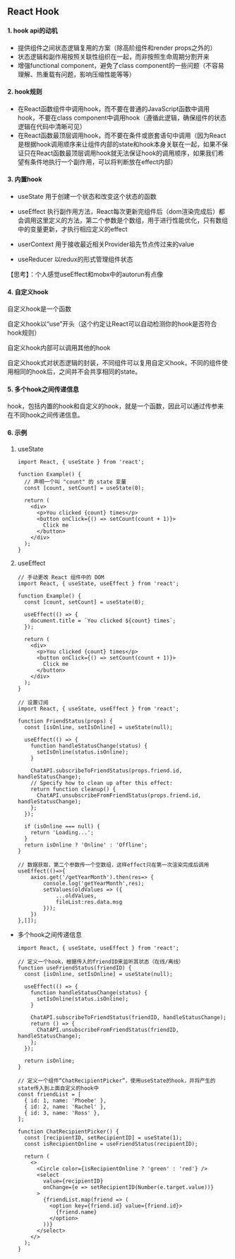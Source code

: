## React Hook

#### 1. hook api的动机

- 提供组件之间状态逻辑复用的方案（除高阶组件和render props之外的）
- 状态逻辑和副作用按照关联性组织在一起，而非按照生命周期分割开来
- 增强functional component，避免了class component的一些问题（不容易理解、热重载有问题，影响压缩性能等等）


#### 2. hook规则

- 在React函数组件中调用hook，而不要在普通的JavaScript函数中调用hook，不要在class component中调用hook（遵循此逻辑，确保组件的状态逻辑在代码中清晰可见）
- 在React函数最顶层调用hook，而不要在条件或嵌套语句中调用（因为React是根据hook调用顺序来让组件内部的state和hook本身关联在一起，如果不保证只在React函数最顶层调用hook就无法保证hook的调用顺序，如果我们希望有条件地执行一个副作用，可以将判断放在effect内部）

#### 3. 内置hook

- useState 用于创建一个状态和改变这个状态的函数
- useEffect 执行副作用方法，React每次更新完组件后（dom渲染完成后）都会调用这里定义的方法，第二个参数是个数组，用于进行性能优化，只有数组中的变量更新，才执行相应定义的effect
- userContext 用于接收最近相关Provider祖先节点传过来的value

- useReducer 以redux的形式管理组件状态

【思考】：个人感觉useEffect和mobx中的autorun有点像

#### 4. 自定义hook

自定义hook是一个函数

自定义hook以“use”开头（这个约定让React可以自动检测你的hook是否符合hook规则）

自定义hook内部可以调用其他的hook

自定义hook式对状态逻辑的封装，不同组件可以复用自定义hook，不同的组件使用相同的hook后，之间并不会共享相同的state。

#### 5. 多个hook之间传递信息

hook，包括内置的hook和自定义的hook，就是一个函数，因此可以通过传参来在不同hook之间传递信息。

#### 6. 示例

1. useState

	```
	import React, { useState } from 'react';
	
	function Example() {
	  // 声明一个叫 "count" 的 state 变量
	  const [count, setCount] = useState(0);
	
	  return (
	    <div>
	      <p>You clicked {count} times</p>
	      <button onClick={() => setCount(count + 1)}>
	        Click me
	      </button>
	    </div>
	  );
	}
	```

2. useEffect
	
	```
	// 手动更改 React 组件中的 DOM
	import React, { useState, useEffect } from 'react';
	
	function Example() {
	  const [count, setCount] = useState(0);
	
	  useEffect(() => {
	    document.title = `You clicked ${count} times`;
	  });
	
	  return (
	    <div>
	      <p>You clicked {count} times</p>
	      <button onClick={() => setCount(count + 1)}>
	        Click me
	      </button>
	    </div>
	  );
	}
	
	// 设置订阅
	import React, { useState, useEffect } from 'react';

	function FriendStatus(props) {
	  const [isOnline, setIsOnline] = useState(null);
	
	  useEffect(() => {
	    function handleStatusChange(status) {
	      setIsOnline(status.isOnline);
	    }
	
	    ChatAPI.subscribeToFriendStatus(props.friend.id, handleStatusChange);
	    // Specify how to clean up after this effect:
	    return function cleanup() {
	      ChatAPI.unsubscribeFromFriendStatus(props.friend.id, handleStatusChange);
	    };
	  });
	
	  if (isOnline === null) {
	    return 'Loading...';
	  }
	  return isOnline ? 'Online' : 'Offline';
	}
	
	// 数据获取，第二个参数传一个空数组，这样effect只在第一次渲染完成后调用
	useEffect(()=>{
	    axios.get('/getYearMonth').then(res=> {
	        console.log('getYearMonth',res);
	        setValues(oldValues => ({
	            ...oldValues,
	            fileList:res.data.msg
	        }));
	    })
	},[]);
	
	```

- 多个hook之间传递信息

	```
	import React, { useState, useEffect } from 'react';

	// 定义一个hook，根据传入的friendID来监听其状态（在线/离线）
	function useFriendStatus(friendID) {
	  const [isOnline, setIsOnline] = useState(null);
	
	  useEffect(() => {
	    function handleStatusChange(status) {
	      setIsOnline(status.isOnline);
	    }
	
	    ChatAPI.subscribeToFriendStatus(friendID, handleStatusChange);
	    return () => {
	      ChatAPI.unsubscribeFromFriendStatus(friendID, handleStatusChange);
	    };
	  });
	
	  return isOnline;
	}
	
	// 定义一个组件“ChatRecipientPicker”，使用useState的hook，并将产生的state传入到上面自定义的hook中
	const friendList = [
	  { id: 1, name: 'Phoebe' },
	  { id: 2, name: 'Rachel' },
	  { id: 3, name: 'Ross' },
	];
	
	function ChatRecipientPicker() {
	  const [recipientID, setRecipientID] = useState(1);
	  const isRecipientOnline = useFriendStatus(recipientID);
	
	  return (
	    <>
	      <Circle color={isRecipientOnline ? 'green' : 'red'} />
	      <select
	        value={recipientID}
	        onChange={e => setRecipientID(Number(e.target.value))}
	      >
	        {friendList.map(friend => (
	          <option key={friend.id} value={friend.id}>
	            {friend.name}
	          </option>
	        ))}
	      </select>
	    </>
	  );
	}
	```